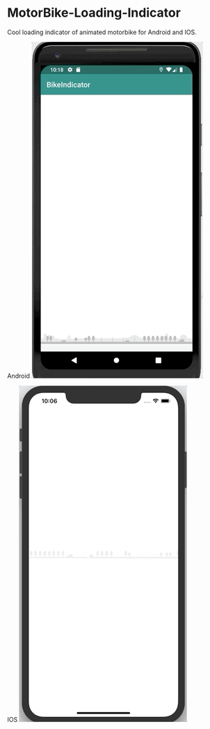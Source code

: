 # MotorBike-Loading-Indicator
Cool loading indicator of animated motorbike for Android and IOS.

Android
![](android_gif.gif)


IOS
![](ios_gif.gif)
